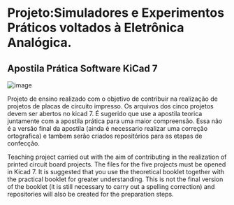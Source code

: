 # Projeto:Simuladores e Experimentos Práticos voltados à Eletrônica Analógica.
## Apostila Prática Software KiCad 7

  ![image](https://github.com/Rdisrael/KiCad-Projeto-Ensino-/assets/105133035/d5559c5c-c612-4596-9ede-c25dae85da16)

Projeto de ensino realizado com o objetivo de contribuir na realização de projetos de placas de circuito impresso.
Os arquivos dos cinco projetos devem ser abertos no kicad 7.
É sugerido que use a apostila teorica juntamente com a apostila prática para uma maior compreensão.
Essa não é a versão final da apostila (ainda é necessario realizar uma correção ortografica) e tambem serão criados repositórios para as etapas de confecção.

Teaching project carried out with the aim of contributing in the realization of printed circuit board projects.
The files for the five projects must be opened in Kicad 7.
It is suggested that you use the theoretical booklet together with the practical booklet for greater understanding. This is not the final version of the booklet (it is still necessary to carry out a spelling correction) and repositories will also be created for the preparation steps.



